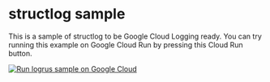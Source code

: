 # structlog sample

This is a sample of structlog to be Google Cloud Logging ready. You can try running this example on Google Cloud Run by pressing this Cloud Run button.

[![Run logrus sample on Google Cloud](https://deploy.cloud.run/button.svg)](https://deploy.cloud.run?git_repo=https://github.com/ymotongpoo/cloud-logging-configurations.git&dir=python/structlog)
